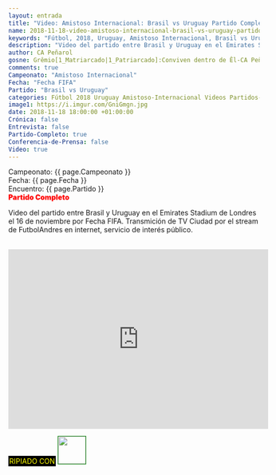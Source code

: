 ```yaml
---
layout: entrada
title: "Video: Amistoso Internacional: Brasil vs Uruguay Partido Completo"
name: 2018-11-18-video-amistoso-internacional-brasil-vs-uruguay-partido-completo.markdown
keywords: "Fútbol, 2018, Uruguay, Amistoso Internacional, Brasil vs Uruguay, Partido Completo, video, youtube"
description: "Video del partido entre Brasil y Uruguay en el Emirates Stadium de Londres el 16 de noviembre por Fecha FIFA. Transmición de TV Ciudad por el stream de FutbolAndres en internet, servicio de interés público."
author: CA Peñarol
gosne: Grêmio[1_Matriarcado|1_Patriarcado]:Conviven dentro de Êl-CA Peñarol
comments: true
Campeonato: "Amistoso Internacional"
Fecha: "Fecha FIFA"
Partido: "Brasil vs Uruguay"
categories: Fútbol 2018 Uruguay Amistoso-Internacional Videos Partidos-Completos
image1: https://i.imgur.com/GniGmgn.jpg
date: 2018-11-18 18:00:00 +01:00:00
Crónica: false
Entrevista: false
Partido-Completo: true
Conferencia-de-Prensa: false
Video: true
---
```


Campeonato: <span>{{ page.Campeonato }}</span><br>
Fecha: <span>{{ page.Fecha }}</span><br>
Encuentro: <span>{{ page.Partido }}</span><br>
<span style="color:red;font-weight:900">Partido Completo</span>

Video del partido entre Brasil y Uruguay en el Emirates Stadium de Londres el 16 de noviembre por Fecha FIFA. Transmición de TV Ciudad por el stream de FutbolAndres en internet, servicio de interés público.

<br>

<iframe width="521" height="360" src="https://www.youtube.com/embed/VGsNqKZ5lQM" frameborder="0" allow="accelerometer; autoplay; encrypted-media; gyroscope; picture-in-picture" allowfullscreen></iframe>

<br>

<span style="color:yellow;background:black;padding:2px;">RIPIADO CON</span> <a href="http://ffmpeg.org"><img src="{{ site.url }}/images/ffmpeg.png" width="55" style="border:1px solid green;"></a>
